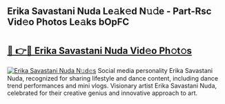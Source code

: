 ## Erika Savastani Nuda Le𝚊k𝚎d N𝚞𝚍e - Part-Rsc Vid𝚎o Photos Le𝚊ks bOpFC

# <h2><a href="http://fbg0rmo.evod.top/?m=Erika+Savastani+Nuda">🔗 👉🔴 Erika Savastani Nuda Vid𝚎o Ph𝚘t𝚘s</a></h2>

[![Erika Savastani Nuda N𝚞d𝚎s](https://i.imgur.com/8V9OHl7.gif)](http://fbg0rmo.evod.top/?m=Erika+Savastani+Nuda)
Social media personality Erika Savastani Nuda, recognized for sharing lifestyle and dance content, including dance trend performances and mini vlogs. Visionary artist Erika Savastani Nuda, celebrated for their creative genius and innovative approach to art. 
